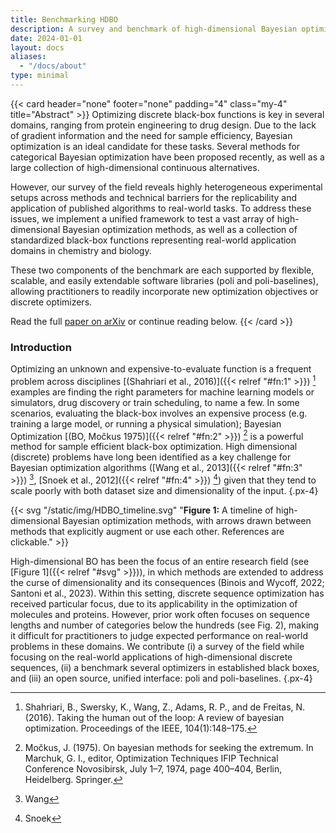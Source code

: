 ```yaml
---
title: Benchmarking HDBO
description: A survey and benchmark of high-dimensional Bayesian optimization of discrete sequences
date: 2024-01-01
layout: docs
aliases:
  - "/docs/about"
type: minimal
---
```


{{< card header="none" footer="none" padding="4" class="my-4" title="Abstract" >}}
Optimizing discrete black-box functions is key in several domains, ranging from protein engineering to drug design. Due to the lack of gradient information and the need for sample efficiency, Bayesian optimization is an ideal candidate for these tasks. Several methods for categorical Bayesian optimization have been proposed recently, as well as a large collection of high-dimensional continuous alternatives. 

However, our survey of the field reveals highly heterogeneous experimental setups across methods and technical barriers for the replicability and application of published algorithms to real-world tasks. To address these issues, we implement a unified framework to test a vast array of high-dimensional Bayesian optimization methods, as well as a collection of standardized black-box functions representing real-world application domains in chemistry and biology. 

These two components of the benchmark are each supported by flexible, scalable, and easily extendable software libraries (poli and poli-baselines), allowing practitioners to readily incorporate new optimization objectives or discrete optimizers.

Read the full [paper on arXiv](https://arxiv.org/abs/2406.04739v1) or continue reading below.
{{< /card >}}

<!-- {{< button icon="fas file" color="secondary" tooltip="" href="" badge="arXiv" >}}
    Paper
{{< /button >}} -->

### Introduction

Optimizing an unknown and expensive-to-evaluate function is a frequent problem across disciplines [(Shahriari et al., 2016)]({{< relref "#fn:1" >}})&nbsp;[^1] examples are finding the right parameters for machine learning models or simulators, drug discovery or train scheduling, to name a few. In some scenarios, evaluating the black-box involves an expensive process (e.g. training a large model, or running a physical simulation); Bayesian Optimization 
[(BO, Močkus 1975)]({{< relref "#fn:2" >}})&nbsp;[^2] is a powerful method for sample efficient black-box optimization. High dimensional (discrete) problems have long been identified as a key challenge for Bayesian optimization algorithms 
([Wang et al., 2013]({{< relref "#fn:3" >}})&nbsp;[^3], [Snoek et al., 2012]({{< relref "#fn:4" >}})&nbsp;[^4]) given that they tend to scale poorly with both dataset size and dimensionality of the input.
{.px-4}

{{< svg "/static/img/HDBO_timeline.svg" "<strong>Figure 1:</strong> A timeline of high-dimensional Bayesian optimization methods, with arrows drawn between methods that explicitly augment or use each other. References are clickable." >}}

High-dimensional BO has been the focus of an entire research field (see [Figure 1]({{< relref "#svg" >}})), in which methods are extended to address the curse of dimensionality and its consequences (Binois and Wycoff, 2022; Santoni et al., 2023). Within this setting, discrete sequence optimization has received particular focus, due to its applicability in the optimization of molecules and proteins. However, prior work often focuses on sequence lengths and number of categories below the hundreds (see Fig. 2), making it difficult for practitioners to judge expected performance on real-world problems in these domains. We contribute (i) a survey of the field while focusing on the real-world applications of high-dimensional discrete sequences, (ii) a benchmark several optimizers in established black boxes, and (iii) an open source, unified interface: poli and poli-baselines.
{.px-4}

[^1]: Shahriari, B., Swersky, K., Wang, Z., Adams, R. P., and de Freitas, N. (2016). Taking the human out
of the loop: A review of bayesian optimization. Proceedings of the IEEE, 104(1):148–175.

[^2]: Močkus, J. (1975). On bayesian methods for seeking the extremum. In Marchuk, G. I., editor,
Optimization Techniques IFIP Technical Conference Novosibirsk, July 1–7, 1974, page 400–404,
Berlin, Heidelberg. Springer.

[^3]: Wang

[^4]: Snoek
